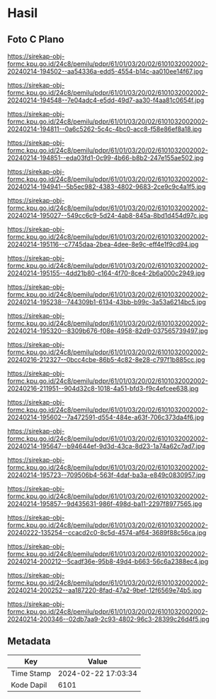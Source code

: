 # Hasil

## Foto C Plano

https://sirekap-obj-formc.kpu.go.id/24c8/pemilu/pdpr/61/01/03/20/02/6101032002002-20240214-194502--aa54336a-edd5-4554-b14c-aa010ee14f67.jpg

https://sirekap-obj-formc.kpu.go.id/24c8/pemilu/pdpr/61/01/03/20/02/6101032002002-20240214-194548--7e04adc4-e5dd-49d7-aa30-f4aa81c0654f.jpg

https://sirekap-obj-formc.kpu.go.id/24c8/pemilu/pdpr/61/01/03/20/02/6101032002002-20240214-194811--0a6c5262-5c4c-4bc0-acc8-f58e86ef8a18.jpg

https://sirekap-obj-formc.kpu.go.id/24c8/pemilu/pdpr/61/01/03/20/02/6101032002002-20240214-194851--eda03fd1-0c99-4b66-b8b2-247e155ae502.jpg

https://sirekap-obj-formc.kpu.go.id/24c8/pemilu/pdpr/61/01/03/20/02/6101032002002-20240214-194941--5b5ec982-4383-4802-9683-2ce9c9c4a1f5.jpg

https://sirekap-obj-formc.kpu.go.id/24c8/pemilu/pdpr/61/01/03/20/02/6101032002002-20240214-195027--549cc6c9-5d24-4ab8-845a-8bd1d454d97c.jpg

https://sirekap-obj-formc.kpu.go.id/24c8/pemilu/pdpr/61/01/03/20/02/6101032002002-20240214-195116--c7745daa-2bea-4dee-8e9c-eff4e1f9cd94.jpg

https://sirekap-obj-formc.kpu.go.id/24c8/pemilu/pdpr/61/01/03/20/02/6101032002002-20240214-195155--4dd21b80-c164-4f70-8ce4-2b6a000c2949.jpg

https://sirekap-obj-formc.kpu.go.id/24c8/pemilu/pdpr/61/01/03/20/02/6101032002002-20240214-195238--744309b1-6134-43bb-b99c-3a53a6214bc5.jpg

https://sirekap-obj-formc.kpu.go.id/24c8/pemilu/pdpr/61/01/03/20/02/6101032002002-20240214-195320--8309b676-f08e-4958-82d9-037565739497.jpg

https://sirekap-obj-formc.kpu.go.id/24c8/pemilu/pdpr/61/01/03/20/02/6101032002002-20240216-212327--0bcc4cbe-86b5-4c82-8e28-c797f1b885cc.jpg

https://sirekap-obj-formc.kpu.go.id/24c8/pemilu/pdpr/61/01/03/20/02/6101032002002-20240216-211951--904d32c8-1018-4a51-bfd3-f9c4efcee638.jpg

https://sirekap-obj-formc.kpu.go.id/24c8/pemilu/pdpr/61/01/03/20/02/6101032002002-20240214-195602--7a472591-d554-484e-a63f-706c373da4f6.jpg

https://sirekap-obj-formc.kpu.go.id/24c8/pemilu/pdpr/61/01/03/20/02/6101032002002-20240214-195647--b94644ef-9d3d-43ca-8d23-1a74a62c7ad7.jpg

https://sirekap-obj-formc.kpu.go.id/24c8/pemilu/pdpr/61/01/03/20/02/6101032002002-20240214-195723--709506b4-563f-4daf-ba3a-e849c0830957.jpg

https://sirekap-obj-formc.kpu.go.id/24c8/pemilu/pdpr/61/01/03/20/02/6101032002002-20240214-195857--9d435631-986f-498d-ba11-2297f8977565.jpg

https://sirekap-obj-formc.kpu.go.id/24c8/pemilu/pdpr/61/01/03/20/02/6101032002002-20240222-135254--ccacd2c0-8c5d-4574-af64-3689f88c56ca.jpg

https://sirekap-obj-formc.kpu.go.id/24c8/pemilu/pdpr/61/01/03/20/02/6101032002002-20240214-200212--5cadf36e-95b8-49d4-b663-56c6a2388ec4.jpg

https://sirekap-obj-formc.kpu.go.id/24c8/pemilu/pdpr/61/01/03/20/02/6101032002002-20240214-200252--aa187220-8fad-47a2-9bef-12f6569e74b5.jpg

https://sirekap-obj-formc.kpu.go.id/24c8/pemilu/pdpr/61/01/03/20/02/6101032002002-20240214-200346--02db7aa9-2c93-4802-96c3-28399c26d4f5.jpg


## Metadata

| Key        | Value               |
| ---------- | ------------------- |
| Time Stamp | 2024-02-22 17:03:34 |
| Kode Dapil | 6101                |



